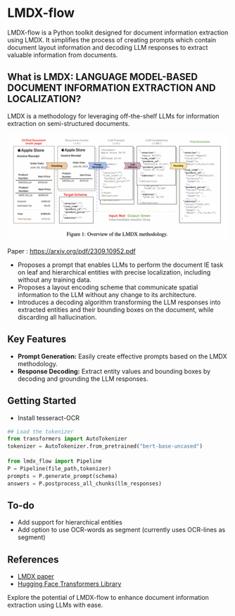 # LMDX-flow

LMDX-flow is a Python toolkit designed for document information extraction using LMDX. 
It simplifies the process of creating prompts which contain document layout information and decoding LLM responses to extract valuable information from documents.

## What is LMDX: LANGUAGE MODEL-BASED DOCUMENT INFORMATION EXTRACTION AND LOCALIZATION?

LMDX is a methodology for leveraging off-the-shelf LLMs for information extraction on
semi-structured documents.

![](/LMDX.png)

Paper : https://arxiv.org/pdf/2309.10952.pdf

- Proposes a prompt that enables LLMs to perform the document IE task on leaf and
hierarchical entities with precise localization, including without any training data.
- Proposes a layout encoding scheme that communicate spatial information to the
LLM without any change to its architecture.
- Introduces a decoding algorithm transforming the LLM responses into extracted entities
and their bounding boxes on the document, while discarding all hallucination.


## Key Features

- **Prompt Generation:** Easily create effective prompts based on the LMDX methodology.
- **Response Decoding:** Extract entity values and bounding boxes by decoding and grounding the LLM responses.

## Getting Started

- Install tesseract-OCR

```python
## Load the tokenizer
from transformers import AutoTokenizer
tokenizer = AutoTokenizer.from_pretrained("bert-base-uncased")

from lmdx_flow import Pipeline
P = Pipeline(file_path,tokenizer)
prompts = P.generate_prompt(schema)
answers = P.postprocess_all_chunks(llm_responses)
```

## To-do

- Add support for hierarchical entities
- Add option to use OCR-words as segment (currently uses OCR-lines as segment)

## References
* [LMDX paper](https://arxiv.org/pdf/2309.10952.pdf)
* [Hugging Face Transformers Library](https://github.com/huggingface/transformers)

Explore the potential of LMDX-flow to enhance document information extraction using LLMs with ease.

